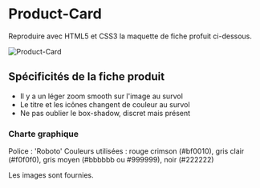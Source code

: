 # Product-Card

Reproduire avec HTML5 et CSS3 la maquette de fiche profuit ci-dessous.

![Product-Card](https://sebastien-devos.fr/img/codegt/product_card.jpg "Product Card")


## Spécificités de la fiche produit

- Il y a un léger zoom smooth sur l'image au survol
- Le titre et les icônes changent de couleur au survol
- Ne pas oublier le box-shadow, discret mais présent

### Charte graphique

Police : 'Roboto'
Couleurs utilisées : rouge crimson (#bf0010), gris clair (#f0f0f0), gris moyen (#bbbbbb ou #999999), noir (#222222)

Les images sont fournies.
  
